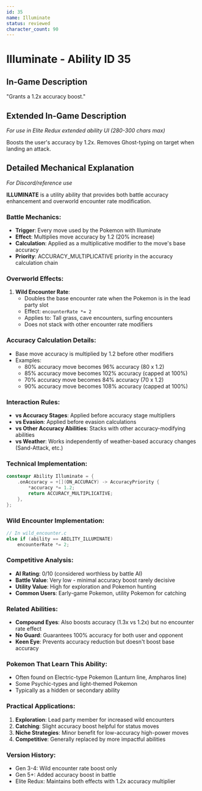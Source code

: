 ```yaml
---
id: 35
name: Illuminate
status: reviewed
character_count: 90
---
```


# Illuminate - Ability ID 35

## In-Game Description
"Grants a 1.2x accuracy boost."

## Extended In-Game Description
*For use in Elite Redux extended ability UI (280-300 chars max)*

Boosts the user's accuracy by 1.2x. Removes Ghost-typing on target when landing an attack.

## Detailed Mechanical Explanation
*For Discord/reference use*

**ILLUMINATE** is a utility ability that provides both battle accuracy enhancement and overworld encounter rate modification.

### Battle Mechanics:
- **Trigger**: Every move used by the Pokemon with Illuminate
- **Effect**: Multiplies move accuracy by 1.2 (20% increase)
- **Calculation**: Applied as a multiplicative modifier to the move's base accuracy
- **Priority**: ACCURACY_MULTIPLICATIVE priority in the accuracy calculation chain

### Overworld Effects:
1. **Wild Encounter Rate**: 
   - Doubles the base encounter rate when the Pokemon is in the lead party slot
   - Effect: `encounterRate *= 2`
   - Applies to: Tall grass, cave encounters, surfing encounters
   - Does not stack with other encounter rate modifiers

### Accuracy Calculation Details:
- Base move accuracy is multiplied by 1.2 before other modifiers
- Examples:
  - 80% accuracy move becomes 96% accuracy (80 x 1.2)
  - 85% accuracy move becomes 102% accuracy (capped at 100%)
  - 70% accuracy move becomes 84% accuracy (70 x 1.2)
  - 90% accuracy move becomes 108% accuracy (capped at 100%)

### Interaction Rules:
- **vs Accuracy Stages**: Applied before accuracy stage multipliers
- **vs Evasion**: Applied before evasion calculations
- **vs Other Accuracy Abilities**: Stacks with other accuracy-modifying abilities
- **vs Weather**: Works independently of weather-based accuracy changes (Sand-Attack, etc.)

### Technical Implementation:
```c
constexpr Ability Illuminate = {
    .onAccuracy = +[](ON_ACCURACY) -> AccuracyPriority {
        *accuracy *= 1.2;
        return ACCURACY_MULTIPLICATIVE;
    },
};
```

### Wild Encounter Implementation:
```c
// In wild_encounter.c
else if (ability == ABILITY_ILLUMINATE)
    encounterRate *= 2;
```

### Competitive Analysis:
- **AI Rating**: 0/10 (considered worthless by battle AI)
- **Battle Value**: Very low - minimal accuracy boost rarely decisive
- **Utility Value**: High for exploration and Pokemon hunting
- **Common Users**: Early-game Pokemon, utility Pokemon for catching

### Related Abilities:
- **Compound Eyes**: Also boosts accuracy (1.3x vs 1.2x) but no encounter rate effect
- **No Guard**: Guarantees 100% accuracy for both user and opponent
- **Keen Eye**: Prevents accuracy reduction but doesn't boost base accuracy

### Pokemon That Learn This Ability:
- Often found on Electric-type Pokemon (Lanturn line, Ampharos line)
- Some Psychic-types and light-themed Pokemon
- Typically as a hidden or secondary ability

### Practical Applications:
1. **Exploration**: Lead party member for increased wild encounters
2. **Catching**: Slight accuracy boost helpful for status moves
3. **Niche Strategies**: Minor benefit for low-accuracy high-power moves
4. **Competitive**: Generally replaced by more impactful abilities

### Version History:
- Gen 3-4: Wild encounter rate boost only
- Gen 5+: Added accuracy boost in battle
- Elite Redux: Maintains both effects with 1.2x accuracy multiplier